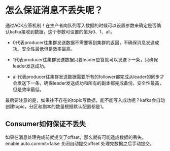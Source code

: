 # 怎么保证消息不丢失呢？

通过ACK应答机制！在生产者向队列写入数据的时候可以设置参数来确定是否确认kafka接收到数据，这个参数可设置的值为0、1、all。

- 0代表producer往集群发送数据不需要等到集群的返回，不确保消息发送成功。安全性最低但是效率最高。

- 1代表producer往集群发送数据只要leader应答就可以发送下一条，只确保leader发送成功。

- all代表producer往集群发送数据需要所有的follower都完成从leader的同步才会发送下一条，确保leader发送成功和所有的副本都完成备份。安全性最高，但是效率最低。

最后要注意的是，如果往不存在的topic写数据，能不能写入成功呢？kafka会自动创建topic，分区和副本的数量根据默认配置都是1。

## Consumer如何保证不丢失

如果在消息处理完成前就提交了offset，那么就有可能造成数据的丢失。
enable.auto.commit=false 关闭自动提交offset
处理完数据之后手动提交。